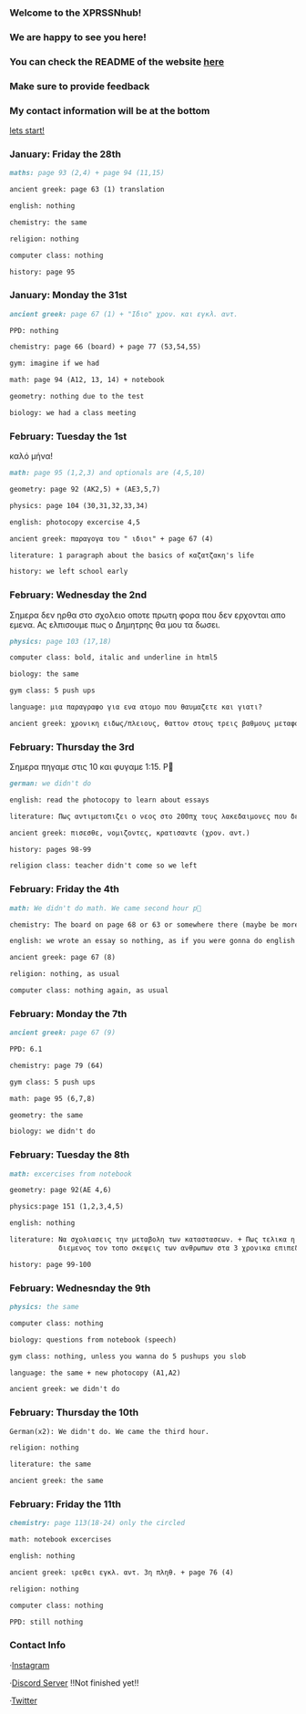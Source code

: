 ### Welcome to the XPRSSNhub!
### We are happy to see you here!
### You can check the README of the website [here](https://github.com/XPRSSNalt/xprssnalt.github.io/blob/main/README.md)
### Make sure to provide feedback
### My contact information will be at the bottom

[lets start!](https://curiouscat.club/240AIF)

### January: Friday the 28th
```markdown
maths: page 93 (2,4) + page 94 (11,15)

ancient greek: page 63 (1) translation

english: nothing

chemistry: the same

religion: nothing

computer class: nothing

history: page 95
```

### January: Monday the 31st
```markdown
ancient greek: page 67 (1) + "Ιδιο" χρον. και εγκλ. αντ.

PPD: nothing

chemistry: page 66 (board) + page 77 (53,54,55)

gym: imagine if we had

math: page 94 (A12, 13, 14) + notebook

geometry: nothing due to the test

biology: we had a class meeting
```

### February: Tuesday the 1st
καλό μήνα!
```markdown
math: page 95 (1,2,3) and optionals are (4,5,10)

geometry: page 92 (AK2,5) + (AE3,5,7)

physics: page 104 (30,31,32,33,34)

english: photocopy excercise 4,5

ancient greek: παραγογα του " ιδιοι" + page 67 (4)

literature: 1 paragraph about the basics of καζατζακη's life

history: we left school early
```


### February: Wednesday the 2nd
Σημερα δεν ηρθα στο σχολειο οποτε πρωτη φορα που δεν ερχονται απο εμενα. Ας ελπισουμε πως ο Δημητρης θα μου τα δωσει.
```markdown
physics: page 103 (17,18)

computer class: bold, italic and underline in html5

biology: the same

gym class: 5 push ups

language: μια παραγραφο για ενα ατομο που θαυμαζετε και γιατι?

ancient greek: χρονικη ειδως/πλειους, θαττον στους τρεις βαθμους μεταφορα. + κλινω "των μακρυ τοιχων"
```


### February: Thursday the 3rd
Σημερα πηγαμε στις 10 και φυγαμε 1:15. P💯
```markdown
german: we didn't do

english: read the photocopy to learn about essays

literature: Πως αντιμετοπιζει ο νεος στο 200πχ τους λακεδαιμονες που δεν μαχονται? + να βρειτε την δευτερη big time irony και να την σχολιασετε

ancient greek: πισεσθε, νομιζοντες, κρατισαντε (χρον. αντ.)

history: pages 98-99

religion class: teacher didn't come so we left
```


### February: Friday the 4th
```markdown
math: We didn't do math. We came second hour p💯

chemistry: The board on page 68 or 63 or somewhere there (maybe be more specific pls mister?)

english: we wrote an essay so nothing, as if you were gonna do english homework

ancient greek: page 67 (8)

religion: nothing, as usual

computer class: nothing again, as usual
```


### February: Monday the 7th
```markdown
ancient greek: page 67 (9)

PPD: 6.1

chemistry: page 79 (64)

gym class: 5 push ups

math: page 95 (6,7,8)

geometry: the same

biology: we didn't do

```


### February: Tuesday the 8th
```markdown
math: excercises from notebook

geometry: page 92(AE 4,6)

physics:page 151 (1,2,3,4,5)

english: nothing

literature: Να σχολιασεις την μεταβολη των καταστασεων. + Πως τελικα η ιστορια 
            διεμενος τον τοπο σκεψεις των ανθρωπων στα 3 χρονικα επιπεδα των ανθρωπων.

history: page 99-100
```


### February: Wednesnday the 9th
```markdown
physics: the same

computer class: nothing

biology: questions from notebook (speech)

gym class: nothing, unless you wanna do 5 pushups you slob

language: the same + new photocopy (A1,A2)

ancient greek: we didn't do
```


### February: Thursday the 10th
```markdown
German(x2): We didn't do. We came the third hour.

religion: nothing

literature: the same

ancient greek: the same
```


### February: Friday the 11th
```markdown
chemistry: page 113(18-24) only the circled

math: notebook excercises

english: nothing

ancient greek: ιρεθει εγκλ. αντ. 3η πληθ. + page 76 (4)

religion: nothing

computer class: nothing

PPD: still nothing
```
### Contact Info

·[Instagram](https://www.instagram.com/_xprssn_/)

·[Discord Server](https://discord.gg/Wr4ZRVze) !!Not finished yet!!

·[Twitter](https://twitter.com/XPRSSN1)
